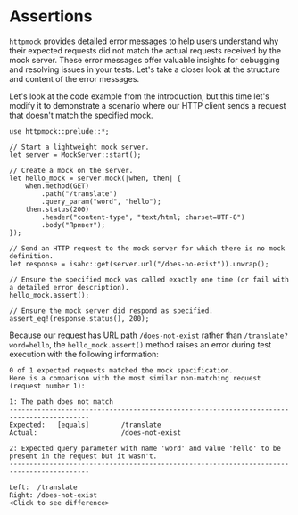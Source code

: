 # Assertions
`httpmock` provides detailed error messages to help users understand why their expected requests did not match the 
actual requests received by the mock server. These error messages offer valuable insights for debugging and resolving 
issues in your tests. Let's take a closer look at the structure and content of the error messages.

Let's look at the code example from the introduction, but this time let's modify it to demonstrate a scenario where 
our HTTP client sends a request that doesn't match the specified mock.

```rust,noplayground
use httpmock::prelude::*;

// Start a lightweight mock server.
let server = MockServer::start();

// Create a mock on the server.
let hello_mock = server.mock(|when, then| {
    when.method(GET)
        .path("/translate")
        .query_param("word", "hello");
    then.status(200)
        .header("content-type", "text/html; charset=UTF-8")
        .body("Привет");
});

// Send an HTTP request to the mock server for which there is no mock definition.
let response = isahc::get(server.url("/does-no-exist")).unwrap();

// Ensure the specified mock was called exactly one time (or fail with a detailed error description).
hello_mock.assert();

// Ensure the mock server did respond as specified.
assert_eq!(response.status(), 200);
```

Because our request has URL path `/does-not-exist` rather than `/translate?word=hello`, the `hello_mock.assert()` method
raises an error during test execution with the following information:

```
0 of 1 expected requests matched the mock specification.
Here is a comparison with the most similar non-matching request (request number 1):

1: The path does not match
------------------------------------------------------------------------------------------
Expected:   [equals]        /translate
Actual:                     /does-not-exist

2: Expected query parameter with name 'word' and value 'hello' to be present in the request but it wasn't.
------------------------------------------------------------------------------------------

Left:  /translate
Right: /does-not-exist
<Click to see difference>
```

